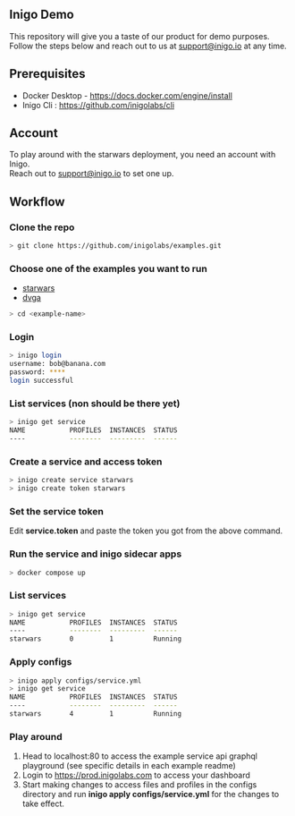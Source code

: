 ## Inigo Demo
This repository will give you a taste of our product for demo purposes.  
Follow the steps below and reach out to us at support@inigo.io at any time.

Prerequisites
-------------
* Docker Desktop - https://docs.docker.com/engine/install
* Inigo Cli : https://github.com/inigolabs/cli

Account
-------
To play around with the starwars deployment, you need an account with Inigo.  
Reach out to support@inigo.io to set one up.

Workflow
--------
### Clone the repo
```sh
> git clone https://github.com/inigolabs/examples.git
```

### Choose one of the examples you want to run
- [starwars](./starwars/readme.md)
- [dvga](./dvga/readme.md)

```sh
> cd <example-name>
```

### Login
```sh
> inigo login
username: bob@banana.com
password: ****
login successful
```

### List services (non should be there yet)
```sh
> inigo get service
NAME           PROFILES  INSTANCES  STATUS
----           --------  ---------  ------
```

### Create a service and access token
```sh
> inigo create service starwars
> inigo create token starwars
```

### Set the service token
Edit **service.token** and paste the token you got from the above command.

### Run the service and inigo sidecar apps
```sh
> docker compose up
```

### List services
```sh
> inigo get service
NAME           PROFILES  INSTANCES  STATUS
----           --------  ---------  ------
starwars       0         1          Running
```

### Apply configs
```sh
> inigo apply configs/service.yml
> inigo get service
NAME           PROFILES  INSTANCES  STATUS
----           --------  ---------  ------
starwars       4         1          Running
```

### Play around
1. Head to localhost:80 to access the example service api graphql playground (see specific details in each example readme)
2. Login to https://prod.inigolabs.com to access your dashboard 
3. Start making changes to access files and profiles in the configs directory and run **inigo apply configs/service.yml** for the changes to take effect.
